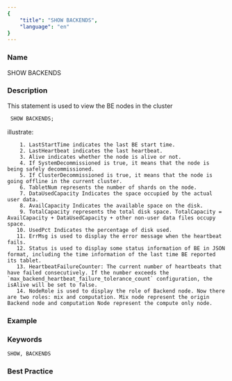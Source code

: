 ```yaml
---
{
    "title": "SHOW BACKENDS",
    "language": "en"
}
---
```


<!--
Licensed to the Apache Software Foundation (ASF) under one
or more contributor license agreements.  See the NOTICE file
distributed with this work for additional information
regarding copyright ownership.  The ASF licenses this file
to you under the Apache License, Version 2.0 (the
"License"); you may not use this file except in compliance
with the License.  You may obtain a copy of the License at

  http://www.apache.org/licenses/LICENSE-2.0

Unless required by applicable law or agreed to in writing,
software distributed under the License is distributed on an
"AS IS" BASIS, WITHOUT WARRANTIES OR CONDITIONS OF ANY
KIND, either express or implied.  See the License for the
specific language governing permissions and limitations
under the License.
-->



### Name

SHOW BACKENDS

### Description

This statement is used to view the BE nodes in the cluster

```sql
 SHOW BACKENDS;
```

illustrate:

        1. LastStartTime indicates the last BE start time.
        2. LastHeartbeat indicates the last heartbeat.
        3. Alive indicates whether the node is alive or not.
        4. If SystemDecommissioned is true, it means that the node is being safely decommissioned.
        5. If ClusterDecommissioned is true, it means that the node is going offline in the current cluster.
        6. TabletNum represents the number of shards on the node.
        7. DataUsedCapacity Indicates the space occupied by the actual user data.
        8. AvailCapacity Indicates the available space on the disk.
        9. TotalCapacity represents the total disk space. TotalCapacity = AvailCapacity + DataUsedCapacity + other non-user data files occupy space.
       10. UsedPct Indicates the percentage of disk used.
       11. ErrMsg is used to display the error message when the heartbeat fails.
       12. Status is used to display some status information of BE in JSON format, including the time information of the last time BE reported its tablet.
       13. HeartbeatFailureCounter: The current number of heartbeats that have failed consecutively. If the number exceeds the `max_backend_heartbeat_failure_tolerance_count` configuration, the isAlive will be set to false.
       14. NodeRole is used to display the role of Backend node. Now there are two roles: mix and computation. Mix node represent the origin Backend node and computation Node represent the compute only node.

### Example

### Keywords

    SHOW, BACKENDS

### Best Practice

